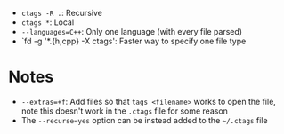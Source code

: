 - `ctags -R .`: Recursive
- `ctags *`: Local
- `--languages=C++`: Only one language (with every file parsed)
- `fd -g '*.{h,cpp} -X ctags': Faster way to specify one file type

# Notes

- `--extras=+f`: Add files so that `tags <filename>` works to open the file, note this doesn't work in the `.ctags` file for some reason
- The `--recurse=yes` option can be instead added to the `~/.ctags` file
